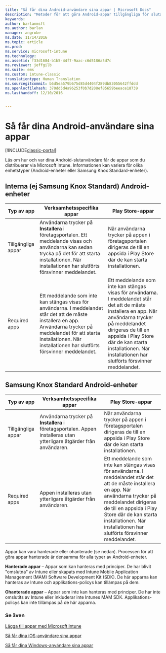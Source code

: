 ```yaml
---
title: "Så får dina Android-användare sina appar | Microsoft Docs"
description: "Metoder för att göra Android-appar tillgängliga för slutanvändare"
keywords: 
author: barlanmsft
ms.author: barlan
manager: angrobe
ms.date: 11/14/2016
ms.topic: article
ms.prod: 
ms.service: microsoft-intune
ms.technology: 
ms.assetid: f33d1684-b1b5-44f7-9aac-c6d5186a5d7c
ms.reviewer: jeffgilb
ms.suite: ems
ms.custom: intune-classic
translationtype: Human Translation
ms.sourcegitcommit: b6d5ea579b675d85d4404f289db83055642ffddd
ms.openlocfilehash: 370dd5d4a96253f0b7d208ef85659beeace18739
ms.lasthandoff: 12/10/2016


---
```



# <a name="how-your-android-users-get-their-apps"></a>Så får dina Android-användare sina appar

[!INCLUDE[classic-portal](../includes/classic-portal.md)]

Läs om hur och var dina Android-slutanvändare får de appar som du distribuerar via Microsoft Intune. Informationen kan variera för olika enhetstyper (Android-enheter eller Samsung Knox Standard-enheter).

## <a name="native-non-samsung-knox-standard-android-devices"></a>Interna (ej Samsung Knox Standard) Android-enheter

| Typ av app | Verksamhetsspecifika appar | Play Store-appar  |
| ------------- |-------------| -----|
| Tillgängliga appar      | Användarna trycker på **Installera** i företagsportalen. Ett meddelande visas och användarna kan sedan trycka på det för att starta installationen. När installationen har slutförts försvinner meddelandet. | När användarna trycker på appen i företagsportalen dirigeras de till en appsida i Play Store där de kan starta installationen.|
| Required apps      | Ett meddelande som inte kan stängas visas för användarna. I meddelandet står det att de måste installera en app. Användarna trycker på meddelandet för att starta installationen. När installationen har slutförts försvinner meddelandet.    | Ett meddelande som inte kan stängas visas för användarna. I meddelandet står det att de måste installera en app. När användarna trycker på meddelandet dirigeras de till en appsida i Play Store där de kan starta installationen. När installationen har slutförts försvinner meddelandet. |

## <a name="samsung-knox-standard-android-devices"></a>Samsung Knox Standard Android-enheter

| Typ av app | Verksamhetsspecifika appar | Play Store-appar  |
| ------------- |-------------| -----|
| Tillgängliga appar      | Användarna trycker på **Installera** i företagsportalen. Appen installeras utan ytterligare åtgärder från användaren. | När användarna trycker på appen i företagsportalen dirigeras de till en appsida i Play Store där de kan starta installationen.|
| Required apps      | Appen installeras utan ytterligare åtgärder från användaren.    | Ett meddelande som inte kan stängas visas för användarna. I meddelandet står det att de måste installera en app. När användarna trycker på meddelandet dirigeras de till en appsida i Play Store där de kan starta installationen. När installationen har slutförts försvinner meddelandet. |

Appar kan vara hanterade eller ohanterade (se nedan). Processen för att göra appar hanterade är densamma för alla typer av Android-enheter.

**Hanterade appar** – Appar som kan hanteras med principer. De har blivit "omslutna" av Intune eller skapats med Intune Mobile Application Management (MAM) Software Development Kit (SDK). De här apparna kan hanteras av Intune och applikations-policys kan tillämpas på dem.

**Ohanterade appar** – Appar som inte kan hanteras med principer. De har inte omslutits av Intune eller inkluderar inte Intunes MAM SDK. Applikations-policys kan inte tillämpas på de här apparna.

### <a name="see-also"></a>Se även
[Lägga till appar med Microsoft Intune](/intune/deploy-use/add-apps)

[Så får dina iOS-användare sina appar](how-your-ios-users-get-their-apps.md)

[Så får dina Windows-användare sina appar](how-your-windows-users-get-their-apps.md)

